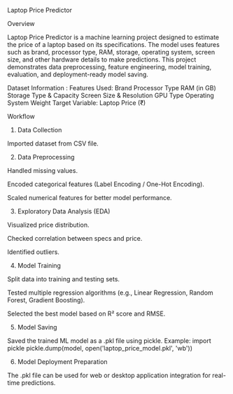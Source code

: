 Laptop Price Predictor

Overview

Laptop Price Predictor is a machine learning project designed to estimate the price of a laptop based on its specifications. The model uses features such as brand, processor type, RAM, storage, operating system, screen size, and other hardware details to make predictions. This project demonstrates data preprocessing, feature engineering, model training, evaluation, and deployment-ready model saving.

Dataset Information :
Features Used:
  Brand
  Processor Type
  RAM (in GB)
  Storage Type & Capacity
  Screen Size & Resolution
  GPU Type
  Operating System
  Weight
  Target Variable: Laptop Price (₹)


Workflow

1. Data Collection

Imported dataset from CSV file.



2. Data Preprocessing

Handled missing values.

Encoded categorical features (Label Encoding / One-Hot Encoding).

Scaled numerical features for better model performance.



3. Exploratory Data Analysis (EDA)

Visualized price distribution.

Checked correlation between specs and price.

Identified outliers.



4. Model Training

Split data into training and testing sets.

Tested multiple regression algorithms (e.g., Linear Regression, Random Forest, Gradient Boosting).

Selected the best model based on R² score and RMSE.



5. Model Saving

Saved the trained ML model as a .pkl file using pickle.
Example:
import pickle
pickle.dump(model, open('laptop_price_model.pkl', 'wb'))



6. Model Deployment Preparation

The .pkl file can be used for web or desktop application integration for real-time predictions.
